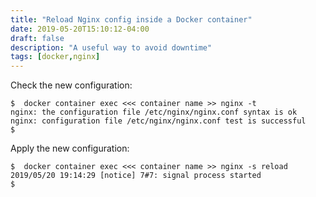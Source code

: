 ```yaml
---
title: "Reload Nginx config inside a Docker container"
date: 2019-05-20T15:10:12-04:00
draft: false
description: "A useful way to avoid downtime"
tags: [docker,nginx]
---
```


Check the new configuration:

```
$  docker container exec <<< container name >> nginx -t
nginx: the configuration file /etc/nginx/nginx.conf syntax is ok
nginx: configuration file /etc/nginx/nginx.conf test is successful
$
```


Apply the new configuration:

```
$  docker container exec <<< container name >> nginx -s reload
2019/05/20 19:14:29 [notice] 7#7: signal process started
$
```





